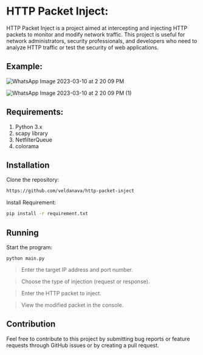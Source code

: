 # HTTP Packet Inject:

HTTP Packet Inject is a project aimed at intercepting and injecting HTTP packets to monitor and modify network traffic. This project is useful for network administrators, security professionals, and developers who need to analyze HTTP traffic or test the security of web applications.

## Example:

![WhatsApp Image 2023-03-10 at 2 20 09 PM](https://user-images.githubusercontent.com/84911110/224254431-9f333e59-4d2d-4dfc-800e-f60080d9cc53.jpeg)

![WhatsApp Image 2023-03-10 at 2 20 09 PM (1)](https://user-images.githubusercontent.com/84911110/224254405-28135524-6f47-4d6b-aaa5-2f9ccd57fda0.jpeg)



## Requirements:
1. Python 3.x
2. scapy library
3. NetfilterQueue
4. colorama



## Installation

Clone the repository:
```zsh
https://github.com/veldanava/http-packet-inject
```
Install Requirement:
```zsh
pip install -r requirement.txt
```

## Running
Start the program:
```
python main.py
````
>Enter the target IP address and port number.

>Choose the type of injection (request or response).

>Enter the HTTP packet to inject.

>View the modified packet in the console.

## Contribution
Feel free to contribute to this project by submitting bug reports or feature requests through GitHub issues or by creating a pull request.
